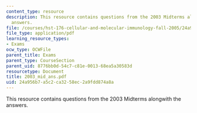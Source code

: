```yaml
---
content_type: resource
description: This resource contains questions from the 2003 Midterms alongwith the
  answers.
file: /courses/hst-176-cellular-and-molecular-immunology-fall-2005/24a956b7a5c2ca3258ec2a9fdd874a8a_2003_mid_ans.pdf
file_type: application/pdf
learning_resource_types:
- Exams
ocw_type: OCWFile
parent_title: Exams
parent_type: CourseSection
parent_uid: 8776bb0d-54c7-c81e-0013-68ea5a30583d
resourcetype: Document
title: 2003_mid_ans.pdf
uid: 24a956b7-a5c2-ca32-58ec-2a9fdd874a8a
---
```

This resource contains questions from the 2003 Midterms alongwith the answers.

